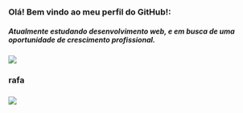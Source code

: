 ### Olá! Bem vindo ao meu perfil do GitHub!:<br>
##### Atualmente estudando desenvolvimento web, e em busca de uma oportunidade de crescimento profissional.
<a href="https://www.linkedin.com/in/rafael-pereira-924286a4/">
    <img src="https://img.shields.io/badge/linkedin-%230077B5.svg?&style=for-the-badge&logo=linkedin&logoColor=white" /></a>
    <h3>rafa<h3/>
    <span>
    <img src="https://img.shields.io/badge/Gmail-D14836?style=for-the-badge&logo=gmail&logoColor=white"/>
    
 </span>
<!--
**rafaelpereiradev/rafaelpereiradev** is a ✨ _special_ ✨ repository because its `README.md` (this file) appears on your GitHub profile.


- 🔭 I’m currently working on ...
- 🌱 I’m currently learning ...
- 👯 I’m looking to collaborate on ...
- 🤔 I’m looking for help with ...

  
- 📫 How to reach me: ...
- 😄 Pronouns: ...
- ⚡ Fun fact: ...
-->
[![Anurag's GitHub stats](https://github-readme-stats.vercel.app/api?username=rafaelpereiradev&theme=synthwave)](https://github.com/rafaelpereiradev/github-readme-stats)

[![Top Langs](https://github-readme-stats.vercel.app/api/top-langs/?username=rafaelpereiradev&theme=synthwave&layout=compact)](https://github.com/rafaelpereiradev/github-readme-stats)
<br><br>




